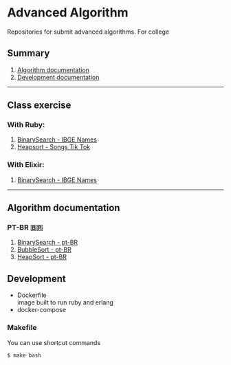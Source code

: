 # Advanced Algorithm 

Repositories for submit advanced algorithms. For college

## Summary
1. [Algorithm documentation](#algorithm-documentation)
2. [Development documentation](#development)

***

## Class exercise

### With Ruby:
1. [BinarySearch - IBGE Names](./advanced_algorithms_ruby/binary_search/main.rb)
2. [Heapsort - Songs Tik Tok](./advanced_algorithms_ruby/_exercise/order_song_tik_tok.rb)

### With Elixir:
1. [BinarySearch - IBGE Names](./advanced_algorithms/lib/binary_search.ex)

***
## Algorithm documentation

### PT-BR 🇧🇷

1. [BinarySearch - pt-BR](./_doc/binary_search.md)
2. [BubbleSort - pt-BR](./_doc/bubblesort.md)
3. [HeapSort - pt-BR](./_doc/heapsort.md)

## Development
* Dockerfile  
image built to run ruby ​​and erlang
* docker-compose   
### Makefile  
You can use shortcut commands

<!-- open shell terminal of docker -->
```shell
$ make bash
```


